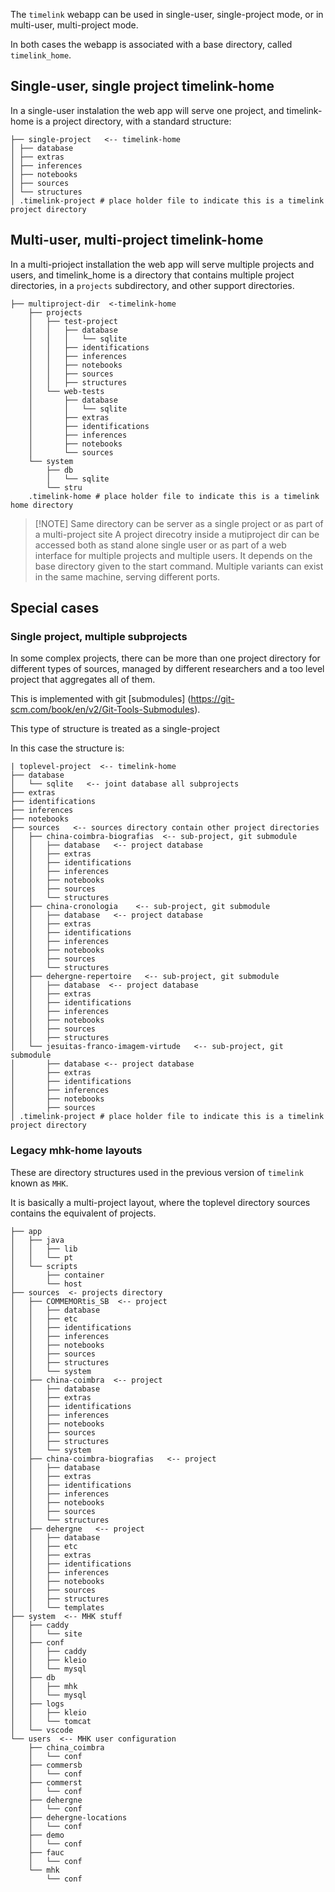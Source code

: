 
The `timelink` webapp can be used in single-user, single-project mode, or in multi-user, multi-project mode.

In both cases the webapp is associated with a base directory, called `timelink_home`.
## Single-user, single project timelink-home

In a single-user instalation the web app will serve one project, and timelink-home is a project directory, with a standard structure:


	├── single-project   <-- timelink-home
	│ ├── database
	│ ├── extras
	│ ├── inferences
	│ ├── notebooks
	│ ├── sources
	│ └── structures
	│ .timelink-project # place holder file to indicate this is a timelink project directory
## Multi-user, multi-project timelink-home

In a multi-prioject installation the web app will serve multiple projects and users, and timelink_home is a directory that contains multiple project directories, in a `projects` subdirectory, and other support directories.

	├── multiproject-dir  <-timelink-home
		├── projects
		│   ├── test-project
		│   │   ├── database
		│   │   │   └── sqlite
		│   │   ├── identifications
		│   │   ├── inferences
		│   │   ├── notebooks
		│   │   ├── sources
		│   │   ├── structures
		│   └── web-tests
		│       ├── database
		│       │   └── sqlite
		│       ├── extras
		│       ├── identifications
		│       ├── inferences
		│       ├── notebooks
		│       └── sources
		└── system
			├── db
			│   └── sqlite
			└── stru
		.timelink-home # place holder file to indicate this is a timelink home directory


> [!NOTE] Same directory can be server as a single project or as part of a multi-project site
> A project direcotry inside a mutiproject dir can be accessed both as stand alone single user or as part of a web interface for multiple projects and multiple users. It depends on the base directory given to the start command. Multiple variants can exist in the same machine, serving different ports.
>

## Special cases

### Single project, multiple subprojects

In some complex projects, there can be more than one project directory for different types of sources, managed by different researchers and a too level project that aggregates all of them. 

This is implemented  with git [submodules] (https://git-scm.com/book/en/v2/Git-Tools-Submodules).

This type of structure is treated as a single-project

In this case the structure is:

	| toplevel-project  <-- timelink-home
	├── database
	│   └── sqlite   <-- joint database all subprojects 
	├── extras
	├── identifications
	├── inferences
	├── notebooks
	├── sources   <-- sources directory contain other project directories
	│   ├── china-coimbra-biografias  <-- sub-project, git submodule 
	│   │   ├── database   <-- project database
	│   │   ├── extras
	│   │   ├── identifications
	│   │   ├── inferences
	│   │   ├── notebooks
	│   │   ├── sources
	│   │   └── structures
	│   ├── china-cronologia    <-- sub-project, git submodule 
	│   │   ├── database   <-- project database
	│   │   ├── extras
	│   │   ├── identifications
	│   │   ├── inferences
	│   │   ├── notebooks
	│   │   ├── sources
	│   │   └── structures
	│   ├── dehergne-repertoire   <-- sub-project, git submodule 
	│   │   ├── database  <-- project database
	│   │   ├── extras
	│   │   ├── identifications
	│   │   ├── inferences
	│   │   ├── notebooks
	│   │   ├── sources
	│   │   ├── structures
	│   └── jesuitas-franco-imagem-virtude   <-- sub-project, git submodule 
	│       ├── database <-- project database
	│       ├── extras
	│       ├── identifications
	│       ├── inferences
	│       ├── notebooks
	│       ├── sources
	│ .timelink-project # place holder file to indicate this is a timelink project directory


### Legacy mhk-home layouts

These are directory structures used in the previous version of `timelink` known as `MHK`.

It is basically a multi-project layout, where the toplevel directory sources contains the equivalent of projects.

	├── app
	│   ├── java
	│   │   ├── lib
	│   │   └── pt
	│   └── scripts
	│       ├── container
	│       └── host
	├── sources  <- projects directory
	│   ├── COMMEMORtis_SB  <-- project
	│   │   ├── database
	│   │   ├── etc
	│   │   ├── identifications
	│   │   ├── inferences
	│   │   ├── notebooks
	│   │   ├── sources
	│   │   ├── structures
	│   │   └── system
	│   ├── china-coimbra  <-- project
	│   │   ├── database
	│   │   ├── extras
	│   │   ├── identifications
	│   │   ├── inferences
	│   │   ├── notebooks
	│   │   ├── sources
	│   │   ├── structures
	│   │   └── system
	│   ├── china-coimbra-biografias   <-- project
	│   │   ├── database
	│   │   ├── extras
	│   │   ├── identifications
	│   │   ├── inferences
	│   │   ├── notebooks
	│   │   ├── sources
	│   │   └── structures
	│   ├── dehergne   <-- project
	│   │   ├── database
	│   │   ├── etc
	│   │   ├── extras
	│   │   ├── identifications
	│   │   ├── inferences
	│   │   ├── notebooks
	│   │   ├── sources
	│   │   ├── structures
	│   │   └── templates
	├── system  <-- MHK stuff
	│   ├── caddy
	│   │   └── site
	│   ├── conf
	│   │   ├── caddy
	│   │   ├── kleio
	│   │   └── mysql
	│   ├── db
	│   │   ├── mhk
	│   │   └── mysql
	│   ├── logs
	│   │   ├── kleio
	│   │   └── tomcat
	│   └── vscode
	└── users  <-- MHK user configuration
	    ├── china_coimbra
	    │   └── conf
	    ├── commersb
	    │   └── conf
	    ├── commerst
	    │   └── conf
	    ├── dehergne
	    │   └── conf
	    ├── dehergne-locations
	    │   └── conf
	    ├── demo
	    │   └── conf
	    ├── fauc
	    │   └── conf
	    └── mhk
	        └── conf
